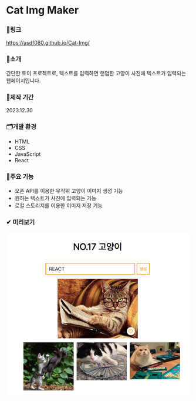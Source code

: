 # Cat Img Maker

### 🔗링크
https://asdf080.github.io/Cat-Img/

### 🔎소개
간단한 토이 프로젝트로, 텍스트를 입력하면 랜덤한 고양이 사진에 텍스트가 입력되는 웹페이지입니다.

### 📅제작 기간
2023.12.30

### 🗂개발 환경
- HTML
- CSS
- JavaScript
- React

### 🎈주요 기능
- 오픈 API를 이용한 무작위 고양이 이미지 생성 기능
- 원하는 텍스트가 사진에 입력되는 기능
- 로컬 스토리지를 이용한 이미지 저장 기능

### ✔ 미리보기
![preview](./resources/preview.PNG)
